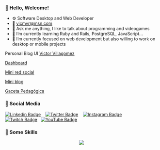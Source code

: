 <!--
**vicmvr/vicmvr** is a ✨ _special_ ✨ repository because its `README.md` (this file) appears on your GitHub profile.

Here are some ideas to get you started:

- 🔭 I’m currently working on ...

- 👯 I’m looking to collaborate on ...
- 🤔 I’m looking for help with ...
- 💬 Ask me about ...
- 📫 How to reach me: ...
- 😄 Pronouns: ...
- ⚡ Fun fact: ...
-->
### 👋 Hello, Welcome!

- ⚙️ Software Desktop and Web Developer
- 📧 vicmvr@msn.com
- 💬 Ask me anything, I like to talk about programming and videogames
- 🌱 I’m currently learning Ruby and Rails, PostgreSQL, JavaScript...
- 👯 I’m currently focused on web development but also willing to work on desktop or mobile projects

Personal Blog UI [Victor Villagomez](https://victorvillagomez.dev/)

[Dashboard](https://dashboard-vicmvr.fly.dev/)

[Mini red social](https://miredsocial.vercel.app/)

[Mini blog](https://a-mblog.netlify.app/) 

[Gaceta Pedagógica](https://gacetapedagogica.netlify.app/) 

### 👥 Social Media

[![Linkedin Badge](https://img.shields.io/badge/-vicmvr-00599C?style=flat-square&logo=Linkedin&logoColor=white&link=https://www.linkedin.com/in/vicmvr/)](https://www.linkedin.com/in/vicmvr) &nbsp;&nbsp;
[![Twitter Badge](https://img.shields.io/badge/-vicmvr-007ACC?style=flat-square&logo=Twitter&logoColor=white&link=https://www.twitter.com/vicmvr/)](https://www.twitter.com/vicmvr) &nbsp;&nbsp;
[![Instagram Badge](https://img.shields.io/badge/-jaketomake-purple?style=flat-square&logo=instagram&logoColor=white&link=https://www.instagram.com/jaketomake/)](https://www.instagram.com/vicmvr) &nbsp;&nbsp;
[![Twitch Badge](https://img.shields.io/badge/-jaketomake-purple?style=flat-square&logo=twitch&logoColor=white&link=https://www.twitch.tv/jaketomake/)](https://www.twitch.tv/jaketomake)&nbsp;&nbsp;
[![YouTube Badge](https://img.shields.io/badge/-jaketomake-red?style=flat-square&logo=youtube&logoColor=white&link=https://www.youtube.com/c/jaketomake/)](https://www.youtube.com/c/jaketomake)

### 👥 Some Skills
<p align="center">
  <a href="https://skillicons.dev">
    <img src="https://skillicons.dev/icons?i=vscode,ruby,js,css,html,mongo,express,react,nodejs,vite,mysql,git,github,gitlab,eclipse,java,dotnet,cs,c,cpp,ai,ps,pr,figma,postman,netlify,discord,powershell,linux,stackoverflow,wordpress,twitter" />
  </a>
</p>


